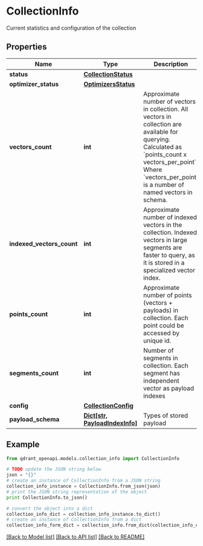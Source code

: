 # CollectionInfo

Current statistics and configuration of the collection

## Properties
Name | Type | Description | Notes
------------ | ------------- | ------------- | -------------
**status** | [**CollectionStatus**](CollectionStatus.md) |  | 
**optimizer_status** | [**OptimizersStatus**](OptimizersStatus.md) |  | 
**vectors_count** | **int** | Approximate number of vectors in collection. All vectors in collection are available for querying. Calculated as &#x60;points_count x vectors_per_point&#x60;. Where &#x60;vectors_per_point&#x60; is a number of named vectors in schema. | [optional] 
**indexed_vectors_count** | **int** | Approximate number of indexed vectors in the collection. Indexed vectors in large segments are faster to query, as it is stored in a specialized vector index. | [optional] 
**points_count** | **int** | Approximate number of points (vectors + payloads) in collection. Each point could be accessed by unique id. | [optional] 
**segments_count** | **int** | Number of segments in collection. Each segment has independent vector as payload indexes | 
**config** | [**CollectionConfig**](CollectionConfig.md) |  | 
**payload_schema** | [**Dict[str, PayloadIndexInfo]**](PayloadIndexInfo.md) | Types of stored payload | 

## Example

```python
from qdrant_openapi.models.collection_info import CollectionInfo

# TODO update the JSON string below
json = "{}"
# create an instance of CollectionInfo from a JSON string
collection_info_instance = CollectionInfo.from_json(json)
# print the JSON string representation of the object
print CollectionInfo.to_json()

# convert the object into a dict
collection_info_dict = collection_info_instance.to_dict()
# create an instance of CollectionInfo from a dict
collection_info_form_dict = collection_info.from_dict(collection_info_dict)
```
[[Back to Model list]](../README.md#documentation-for-models) [[Back to API list]](../README.md#documentation-for-api-endpoints) [[Back to README]](../README.md)


